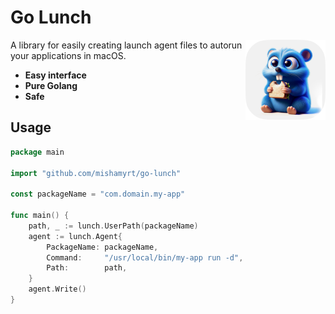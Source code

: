 # Go Lunch

<img src="./docs/logo@2x.png" align="right" width="128" />

A library for easily creating launch agent files to autorun your applications in macOS.

- **Easy interface**
- **Pure Golang**
- **Safe**

## Usage

```go
package main

import "github.com/mishamyrt/go-lunch"

const packageName = "com.domain.my-app"

func main() {
	path, _ := lunch.UserPath(packageName)
	agent := lunch.Agent{
		PackageName: packageName,
		Command:     "/usr/local/bin/my-app run -d",
		Path:        path,
	}
	agent.Write()
}
```